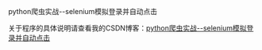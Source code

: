python爬虫实战--selenium模拟登录并自动点击

关于程序的具体说明请查看我的CSDN博客：[python爬虫实战--selenium模拟登录并自动点击](http://blog.csdn.net/qwerty200696/article/details/78771448)
